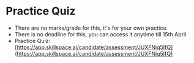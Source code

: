 # Practice Quiz

* There are no marks/grade for this, it's for your own practice.&#x20;
* There is no deadline for this, you can access it anytime till 15th April.
* Practice Quiz: [https://app.skillspace.ai/candidate/assessment/JUXFNiq5IfQ](https://app.skillspace.ai/candidate/assessment/JUXFNiq5IfQ)
